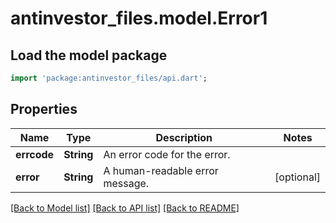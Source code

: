 # antinvestor_files.model.Error1

## Load the model package
```dart
import 'package:antinvestor_files/api.dart';
```

## Properties
Name | Type | Description | Notes
------------ | ------------- | ------------- | -------------
**errcode** | **String** | An error code for the error. | 
**error** | **String** | A human-readable error message. | [optional] 

[[Back to Model list]](../README.md#documentation-for-models) [[Back to API list]](../README.md#documentation-for-api-endpoints) [[Back to README]](../README.md)


